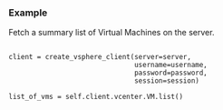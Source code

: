 ### Example
Fetch a summary list of Virtual Machines on the server.

<pre>
<code class="language-python">
client = create_vsphere_client(server=server,
                               username=username,
                               password=password,
                               session=session)

list_of_vms = self.client.vcenter.VM.list()
</code>
</pre>
